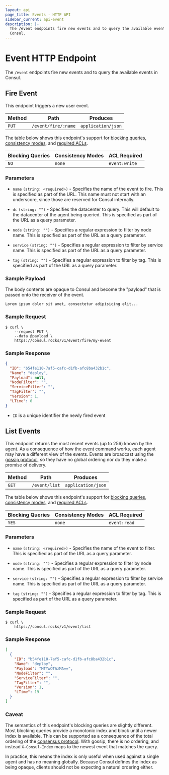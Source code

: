 ```yaml
---
layout: api
page_title: Events - HTTP API
sidebar_current: api-event
description: |-
  The /event endpoints fire new events and to query the available events in
  Consul.
---
```


# Event HTTP Endpoint

The `/event` endpoints fire new events and to query the available events in
Consul.

## Fire Event

This endpoint triggers a new user event.

| Method | Path                         | Produces                   |
| ------ | ---------------------------- | -------------------------- |
| `PUT`  | `/event/fire/:name`          | `application/json`         |

The table below shows this endpoint's support for
[blocking queries](/api/index.html#blocking-queries),
[consistency modes](/api/index.html#consistency-modes), and
[required ACLs](/api/index.html#acls).

| Blocking Queries | Consistency Modes | ACL Required  |
| ---------------- | ----------------- | ------------- |
| `NO`             | `none`            | `event:write` |

### Parameters

- `name` `(string: <required>)` - Specifies the name of the event to fire. This
  is specified as part of the URL. This name must not start with an underscore,
  since those are reserved for Consul internally.

- `dc` `(string: "")` - Specifies the datacenter to query. This will default to
  the datacenter of the agent being queried. This is specified as part of the
  URL as a query parameter.

- `node` `(string: "")` - Specifies a regular expression to filter by node name.
  This is specified as part of the URL as a query parameter.

- `service` `(string: "")` - Specifies a regular expression to filter by service
  name. This is specified as part of the URL as a query parameter.

- `tag` `(string: "")` - Specifies a regular expression to filter by tag. This
  is specified as part of the URL as a query parameter.

### Sample Payload

The body contents are opaque to Consul and become the "payload" that is passed
onto the receiver of the event.

```text
Lorem ipsum dolor sit amet, consectetur adipisicing elit...
```

### Sample Request

```text
$ curl \
    --request PUT \
    --data @payload \
    https://consul.rocks/v1/event/fire/my-event
```

### Sample Response

```json
{
  "ID": "b54fe110-7af5-cafc-d1fb-afc8ba432b1c",
  "Name": "deploy",
  "Payload": null,
  "NodeFilter": "",
  "ServiceFilter": "",
  "TagFilter": "",
  "Version": 1,
  "LTime": 0
}
```

- `ID` is a unique identifier the newly fired event

## List Events

This endpoint returns the most recent events (up to 256) known by the agent. As a
consequence of how the [event command](/docs/commands/event.html) works, each
agent may have a different view of the events. Events are broadcast using the
[gossip protocol](/docs/internals/gossip.html), so they have no global ordering
nor do they make a promise of delivery.

| Method | Path                         | Produces                   |
| ------ | ---------------------------- | -------------------------- |
| `GET`  | `/event/list`                | `application/json`         |

The table below shows this endpoint's support for
[blocking queries](/api/index.html#blocking-queries),
[consistency modes](/api/index.html#consistency-modes), and
[required ACLs](/api/index.html#acls).

| Blocking Queries | Consistency Modes | ACL Required |
| ---------------- | ----------------- | ------------ |
| `YES`            | `none`            | `event:read` |

### Parameters

- `name` `(string: <required>)` - Specifies the name of the event to filter.
  This is specified as part of the URL as a query parameter.

- `node` `(string: "")` - Specifies a regular expression to filter by node name.
  This is specified as part of the URL as a query parameter.

- `service` `(string: "")` - Specifies a regular expression to filter by service
  name. This is specified as part of the URL as a query parameter.

- `tag` `(string: "")` - Specifies a regular expression to filter by tag. This
  is specified as part of the URL as a query parameter.

### Sample Request

```text
$ curl \
    https://consul.rocks/v1/event/list
```

### Sample Response

```json
[
  {
    "ID": "b54fe110-7af5-cafc-d1fb-afc8ba432b1c",
    "Name": "deploy",
    "Payload": "MTYwOTAzMA==",
    "NodeFilter": "",
    "ServiceFilter": "",
    "TagFilter": "",
    "Version": 1,
    "LTime": 19
  }
]
```

### Caveat

The semantics of this endpoint's blocking queries are slightly different. Most
blocking queries provide a monotonic index and block until a newer index is
available. This can be supported as a consequence of the total ordering of the
[consensus protocol](/docs/internals/consensus.html). With gossip, there is no
ordering, and instead `X-Consul-Index` maps to the newest event that matches the
query.

In practice, this means the index is only useful when used against a single
agent and has no meaning globally. Because Consul defines the index as being
opaque, clients should not be expecting a natural ordering either.
